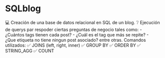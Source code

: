 # SQLblog
💻 Creación de una base de datos relacional en SQL de un blog. 
❔  Ejecución de querys par respoder ciertas preguntas de negocio tales como:
      - ¿Cuántos tags tienen cada post?
      - ¿Cuál es el tag que más se repite?
      - ¿Que etiqueta no tiene ningun post asociado? 
      entre otras. 
Comandos utilizados:
  ✅ JOINS (left, right, inner)
  ✅ GROUP BY 
  ✅ ORDER BY 
  ✅ STRING_AGG 
  ✅ COUNT

  
